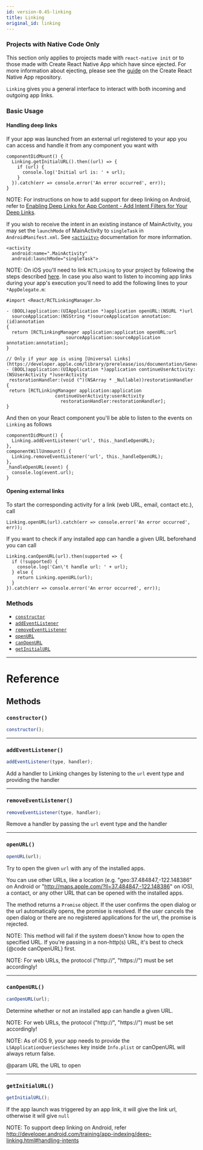 ```yaml
---
id: version-0.45-linking
title: Linking
original_id: linking
---
```


<div class="banner-crna-ejected">
  <h3>Projects with Native Code Only</h3>
  <p>
    This section only applies to projects made with <code>react-native init</code>
    or to those made with Create React Native App which have since ejected. For
    more information about ejecting, please see
    the <a href="https://github.com/react-community/create-react-native-app/blob/master/EJECTING.md" target="_blank">guide</a> on
    the Create React Native App repository.
  </p>
</div>

`Linking` gives you a general interface to interact with both incoming and outgoing app links.

### Basic Usage

#### Handling deep links

If your app was launched from an external url registered to your app you can access and handle it from any component you want with

```
componentDidMount() {
  Linking.getInitialURL().then((url) => {
    if (url) {
      console.log('Initial url is: ' + url);
    }
  }).catch(err => console.error('An error occurred', err));
}
```

NOTE: For instructions on how to add support for deep linking on Android, refer to [Enabling Deep Links for App Content - Add Intent Filters for Your Deep Links](http://developer.android.com/training/app-indexing/deep-linking.html#adding-filters).

If you wish to receive the intent in an existing instance of MainActivity, you may set the `launchMode` of MainActivity to `singleTask` in `AndroidManifest.xml`. See [`<activity>`](http://developer.android.com/guide/topics/manifest/activity-element.html) documentation for more information.

```
<activity
  android:name=".MainActivity"
  android:launchMode="singleTask">
```

NOTE: On iOS you'll need to link `RCTLinking` to your project by following the steps described [here](linking-libraries-ios.md#manual-linking). In case you also want to listen to incoming app links during your app's execution you'll need to add the following lines to your `*AppDelegate.m`:

```
#import <React/RCTLinkingManager.h>

- (BOOL)application:(UIApplication *)application openURL:(NSURL *)url
  sourceApplication:(NSString *)sourceApplication annotation:(id)annotation
{
  return [RCTLinkingManager application:application openURL:url
                      sourceApplication:sourceApplication annotation:annotation];
}

// Only if your app is using [Universal Links](https://developer.apple.com/library/prerelease/ios/documentation/General/Conceptual/AppSearch/UniversalLinks.html).
- (BOOL)application:(UIApplication *)application continueUserActivity:(NSUserActivity *)userActivity
 restorationHandler:(void (^)(NSArray * _Nullable))restorationHandler
{
 return [RCTLinkingManager application:application
                  continueUserActivity:userActivity
                    restorationHandler:restorationHandler];
}
```

And then on your React component you'll be able to listen to the events on `Linking` as follows

```
componentDidMount() {
  Linking.addEventListener('url', this._handleOpenURL);
},
componentWillUnmount() {
  Linking.removeEventListener('url', this._handleOpenURL);
},
_handleOpenURL(event) {
  console.log(event.url);
}
```

#### Opening external links

To start the corresponding activity for a link (web URL, email, contact etc.), call

```
Linking.openURL(url).catch(err => console.error('An error occurred', err));
```

If you want to check if any installed app can handle a given URL beforehand you can call

```
Linking.canOpenURL(url).then(supported => {
  if (!supported) {
    console.log('Can\'t handle url: ' + url);
  } else {
    return Linking.openURL(url);
  }
}).catch(err => console.error('An error occurred', err));
```

### Methods

* [`constructor`](linking.md#constructor)
* [`addEventListener`](linking.md#addeventlistener)
* [`removeEventListener`](linking.md#removeeventlistener)
* [`openURL`](linking.md#openurl)
* [`canOpenURL`](linking.md#canopenurl)
* [`getInitialURL`](linking.md#getinitialurl)

---

# Reference

## Methods

### `constructor()`

```javascript
constructor();
```

---

### `addEventListener()`

```javascript
addEventListener(type, handler);
```

Add a handler to Linking changes by listening to the `url` event type and providing the handler

---

### `removeEventListener()`

```javascript
removeEventListener(type, handler);
```

Remove a handler by passing the `url` event type and the handler

---

### `openURL()`

```javascript
openURL(url);
```

Try to open the given `url` with any of the installed apps.

You can use other URLs, like a location (e.g. "geo:37.484847,-122.148386" on Android or "http://maps.apple.com/?ll=37.484847,-122.148386" on iOS), a contact, or any other URL that can be opened with the installed apps.

The method returns a `Promise` object. If the user confirms the open dialog or the url automatically opens, the promise is resolved. If the user cancels the open dialog or there are no registered applications for the url, the promise is rejected.

NOTE: This method will fail if the system doesn't know how to open the specified URL. If you're passing in a non-http(s) URL, it's best to check {@code canOpenURL} first.

NOTE: For web URLs, the protocol ("http://", "https://") must be set accordingly!

---

### `canOpenURL()`

```javascript
canOpenURL(url);
```

Determine whether or not an installed app can handle a given URL.

NOTE: For web URLs, the protocol ("http://", "https://") must be set accordingly!

NOTE: As of iOS 9, your app needs to provide the `LSApplicationQueriesSchemes` key inside `Info.plist` or canOpenURL will always return false.

@param URL the URL to open

---

### `getInitialURL()`

```javascript
getInitialURL();
```

If the app launch was triggered by an app link, it will give the link url, otherwise it will give `null`

NOTE: To support deep linking on Android, refer http://developer.android.com/training/app-indexing/deep-linking.html#handling-intents
